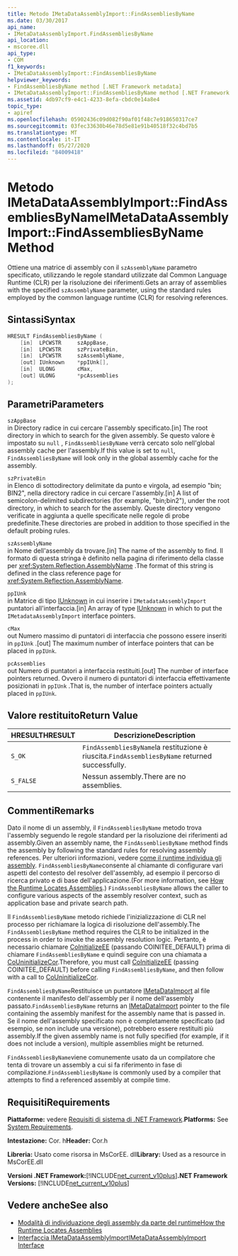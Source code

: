 ```yaml
---
title: Metodo IMetaDataAssemblyImport::FindAssembliesByName
ms.date: 03/30/2017
api_name:
- IMetaDataAssemblyImport.FindAssembliesByName
api_location:
- mscoree.dll
api_type:
- COM
f1_keywords:
- IMetaDataAssemblyImport::FindAssembliesByName
helpviewer_keywords:
- FindAssembliesByName method [.NET Framework metadata]
- IMetaDataAssemblyImport::FindAssembliesByName method [.NET Framework metadata]
ms.assetid: 4db97cf9-e4c1-4233-8efa-cbdc0e14a8e4
topic_type:
- apiref
ms.openlocfilehash: 05902436c09d082f90af01f48c7e918650317ce7
ms.sourcegitcommit: 03fec33630b46e78d5e81e91b40518f32c4bd7b5
ms.translationtype: MT
ms.contentlocale: it-IT
ms.lasthandoff: 05/27/2020
ms.locfileid: "84009418"
---
```

# <a name="imetadataassemblyimportfindassembliesbyname-method"></a><span data-ttu-id="0284f-102">Metodo IMetaDataAssemblyImport::FindAssembliesByName</span><span class="sxs-lookup"><span data-stu-id="0284f-102">IMetaDataAssemblyImport::FindAssembliesByName Method</span></span>
<span data-ttu-id="0284f-103">Ottiene una matrice di assembly con il `szAssemblyName` parametro specificato, utilizzando le regole standard utilizzate dal Common Language Runtime (CLR) per la risoluzione dei riferimenti.</span><span class="sxs-lookup"><span data-stu-id="0284f-103">Gets an array of assemblies with the specified `szAssemblyName` parameter, using the standard rules employed by the common language runtime (CLR) for resolving references.</span></span>  
  
## <a name="syntax"></a><span data-ttu-id="0284f-104">Sintassi</span><span class="sxs-lookup"><span data-stu-id="0284f-104">Syntax</span></span>  
  
```cpp  
HRESULT FindAssembliesByName (  
    [in]  LPCWSTR     szAppBase,
    [in]  LPCWSTR     szPrivateBin,
    [in]  LPCWSTR     szAssemblyName,
    [out] IUnknown    *ppIUnk[],
    [in]  ULONG       cMax,
    [out] ULONG       *pcAssemblies  
);  
```  
  
## <a name="parameters"></a><span data-ttu-id="0284f-105">Parametri</span><span class="sxs-lookup"><span data-stu-id="0284f-105">Parameters</span></span>  
 `szAppBase`  
 <span data-ttu-id="0284f-106">in Directory radice in cui cercare l'assembly specificato.</span><span class="sxs-lookup"><span data-stu-id="0284f-106">[in] The root directory in which to search for the given assembly.</span></span> <span data-ttu-id="0284f-107">Se questo valore è impostato su `null` , `FindAssembliesByName` verrà cercato solo nell'global assembly cache per l'assembly.</span><span class="sxs-lookup"><span data-stu-id="0284f-107">If this value is set to `null`, `FindAssembliesByName` will look only in the global assembly cache for the assembly.</span></span>  
  
 `szPrivateBin`  
 <span data-ttu-id="0284f-108">in Elenco di sottodirectory delimitate da punto e virgola, ad esempio "bin; BIN2", nella directory radice in cui cercare l'assembly.</span><span class="sxs-lookup"><span data-stu-id="0284f-108">[in] A list of semicolon-delimited subdirectories (for example, "bin;bin2"), under the root directory, in which to search for the assembly.</span></span> <span data-ttu-id="0284f-109">Queste directory vengono verificate in aggiunta a quelle specificate nelle regole di probe predefinite.</span><span class="sxs-lookup"><span data-stu-id="0284f-109">These directories are probed in addition to those specified in the default probing rules.</span></span>  
  
 `szAssemblyName`  
 <span data-ttu-id="0284f-110">in Nome dell'assembly da trovare.</span><span class="sxs-lookup"><span data-stu-id="0284f-110">[in] The name of the assembly to find.</span></span> <span data-ttu-id="0284f-111">Il formato di questa stringa è definito nella pagina di riferimento della classe per <xref:System.Reflection.AssemblyName> .</span><span class="sxs-lookup"><span data-stu-id="0284f-111">The format of this string is defined in the class reference page for <xref:System.Reflection.AssemblyName>.</span></span>  
  
 `ppIUnk`  
 <span data-ttu-id="0284f-112">in Matrice di tipo [IUnknown](/cpp/atl/iunknown) in cui inserire i `IMetadataAssemblyImport` puntatori all'interfaccia.</span><span class="sxs-lookup"><span data-stu-id="0284f-112">[in] An array of type [IUnknown](/cpp/atl/iunknown) in which to put the `IMetadataAssemblyImport` interface pointers.</span></span>  
  
 `cMax`  
 <span data-ttu-id="0284f-113">out Numero massimo di puntatori di interfaccia che possono essere inseriti in `ppIUnk` .</span><span class="sxs-lookup"><span data-stu-id="0284f-113">[out] The maximum number of interface pointers that can be placed in `ppIUnk`.</span></span>  
  
 `pcAssemblies`  
 <span data-ttu-id="0284f-114">out Numero di puntatori a interfaccia restituiti.</span><span class="sxs-lookup"><span data-stu-id="0284f-114">[out] The number of interface pointers returned.</span></span> <span data-ttu-id="0284f-115">Ovvero il numero di puntatori di interfaccia effettivamente posizionati in `ppIUnk` .</span><span class="sxs-lookup"><span data-stu-id="0284f-115">That is, the number of interface pointers actually placed in `ppIUnk`.</span></span>  
  
## <a name="return-value"></a><span data-ttu-id="0284f-116">Valore restituito</span><span class="sxs-lookup"><span data-stu-id="0284f-116">Return Value</span></span>  
  
|<span data-ttu-id="0284f-117">HRESULT</span><span class="sxs-lookup"><span data-stu-id="0284f-117">HRESULT</span></span>|<span data-ttu-id="0284f-118">Descrizione</span><span class="sxs-lookup"><span data-stu-id="0284f-118">Description</span></span>|  
|-------------|-----------------|  
|`S_OK`|<span data-ttu-id="0284f-119">`FindAssembliesByName`la restituzione è riuscita.</span><span class="sxs-lookup"><span data-stu-id="0284f-119">`FindAssembliesByName` returned successfully.</span></span>|  
|`S_FALSE`|<span data-ttu-id="0284f-120">Nessun assembly.</span><span class="sxs-lookup"><span data-stu-id="0284f-120">There are no assemblies.</span></span>|  
  
## <a name="remarks"></a><span data-ttu-id="0284f-121">Commenti</span><span class="sxs-lookup"><span data-stu-id="0284f-121">Remarks</span></span>  
 <span data-ttu-id="0284f-122">Dato il nome di un assembly, il `FindAssembliesByName` metodo trova l'assembly seguendo le regole standard per la risoluzione dei riferimenti ad assembly.</span><span class="sxs-lookup"><span data-stu-id="0284f-122">Given an assembly name, the `FindAssembliesByName` method finds the assembly by following the standard rules for resolving assembly references.</span></span> <span data-ttu-id="0284f-123">Per ulteriori informazioni, vedere [come il runtime individua gli assembly](../../deployment/how-the-runtime-locates-assemblies.md). `FindAssembliesByName`consente al chiamante di configurare vari aspetti del contesto del resolver dell'assembly, ad esempio il percorso di ricerca privato e di base dell'applicazione.</span><span class="sxs-lookup"><span data-stu-id="0284f-123">(For more information, see [How the Runtime Locates Assemblies](../../deployment/how-the-runtime-locates-assemblies.md).) `FindAssembliesByName` allows the caller to configure various aspects of the assembly resolver context, such as application base and private search path.</span></span>  
  
 <span data-ttu-id="0284f-124">Il `FindAssembliesByName` metodo richiede l'inizializzazione di CLR nel processo per richiamare la logica di risoluzione dell'assembly.</span><span class="sxs-lookup"><span data-stu-id="0284f-124">The `FindAssembliesByName` method requires the CLR to be initialized in the process in order to invoke the assembly resolution logic.</span></span> <span data-ttu-id="0284f-125">Pertanto, è necessario chiamare [CoInitializeEE](../../../../docs/framework/unmanaged-api/hosting/coinitializeee-function.md) (passando COINITEE_DEFAULT) prima di chiamare `FindAssembliesByName` e quindi seguire con una chiamata a [CoUninitializeCor](../hosting/couninitializecor-function.md).</span><span class="sxs-lookup"><span data-stu-id="0284f-125">Therefore, you must call [CoInitializeEE](../../../../docs/framework/unmanaged-api/hosting/coinitializeee-function.md) (passing COINITEE_DEFAULT) before calling `FindAssembliesByName`, and then follow with a call to [CoUninitializeCor](../hosting/couninitializecor-function.md).</span></span>  
  
 <span data-ttu-id="0284f-126">`FindAssembliesByName`Restituisce un puntatore [IMetaDataImport](imetadataimport-interface.md) al file contenente il manifesto dell'assembly per il nome dell'assembly passato.</span><span class="sxs-lookup"><span data-stu-id="0284f-126">`FindAssembliesByName` returns an [IMetaDataImport](imetadataimport-interface.md) pointer to the file containing the assembly manifest for the assembly name that is passed in.</span></span> <span data-ttu-id="0284f-127">Se il nome dell'assembly specificato non è completamente specificato (ad esempio, se non include una versione), potrebbero essere restituiti più assembly.</span><span class="sxs-lookup"><span data-stu-id="0284f-127">If the given assembly name is not fully specified (for example, if it does not include a version), multiple assemblies might be returned.</span></span>  
  
 <span data-ttu-id="0284f-128">`FindAssembliesByName`viene comunemente usato da un compilatore che tenta di trovare un assembly a cui si fa riferimento in fase di compilazione.</span><span class="sxs-lookup"><span data-stu-id="0284f-128">`FindAssembliesByName` is commonly used by a compiler that attempts to find a referenced assembly at compile time.</span></span>  
  
## <a name="requirements"></a><span data-ttu-id="0284f-129">Requisiti</span><span class="sxs-lookup"><span data-stu-id="0284f-129">Requirements</span></span>  
 <span data-ttu-id="0284f-130">**Piattaforme:** vedere [Requisiti di sistema di .NET Framework](../../get-started/system-requirements.md).</span><span class="sxs-lookup"><span data-stu-id="0284f-130">**Platforms:** See [System Requirements](../../get-started/system-requirements.md).</span></span>  
  
 <span data-ttu-id="0284f-131">**Intestazione:** Cor. h</span><span class="sxs-lookup"><span data-stu-id="0284f-131">**Header:** Cor.h</span></span>  
  
 <span data-ttu-id="0284f-132">**Libreria:** Usato come risorsa in MsCorEE. dll</span><span class="sxs-lookup"><span data-stu-id="0284f-132">**Library:** Used as a resource in MsCorEE.dll</span></span>  
  
 <span data-ttu-id="0284f-133">**Versioni .NET Framework:**[!INCLUDE[net_current_v10plus](../../../../includes/net-current-v10plus-md.md)]</span><span class="sxs-lookup"><span data-stu-id="0284f-133">**.NET Framework Versions:** [!INCLUDE[net_current_v10plus](../../../../includes/net-current-v10plus-md.md)]</span></span>  
  
## <a name="see-also"></a><span data-ttu-id="0284f-134">Vedere anche</span><span class="sxs-lookup"><span data-stu-id="0284f-134">See also</span></span>

- [<span data-ttu-id="0284f-135">Modalità di individuazione degli assembly da parte del runtime</span><span class="sxs-lookup"><span data-stu-id="0284f-135">How the Runtime Locates Assemblies</span></span>](../../deployment/how-the-runtime-locates-assemblies.md)
- [<span data-ttu-id="0284f-136">Interfaccia IMetaDataAssemblyImport</span><span class="sxs-lookup"><span data-stu-id="0284f-136">IMetaDataAssemblyImport Interface</span></span>](imetadataassemblyimport-interface.md)
